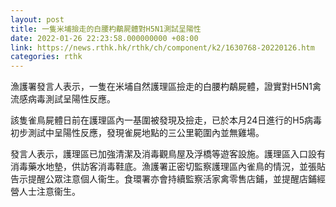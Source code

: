 ```yaml
---
layout: post
title: 一隻米埔撿走的白腰杓鷸屍體對H5N1測試呈陽性
date: 2022-01-26 22:23:58.000000000 +08:00
link: https://news.rthk.hk/rthk/ch/component/k2/1630768-20220126.htm
categories: rthk
---
```


漁護署發言人表示，一隻在米埔自然護理區撿走的白腰杓鷸屍體，證實對H5N1禽流感病毒測試呈陽性反應。

該隻雀鳥屍體日前在護理區內一基圍被發現及撿走，已於本月24日進行的H5病毒初步測試中呈陽性反應，發現雀屍地點的三公里範圍內並無雞場。

發言人表示，護理區已加強清潔及消毒觀鳥屋及浮橋等遊客設施。護理區入口設有消毒藥水地墊，供訪客消毒鞋底。漁護署正密切監察護理區內雀鳥的情況，並張貼告示提醒公眾注意個人衞生。食環署亦會持續監察活家禽零售店鋪，並提醒店鋪經營人士注意衞生。
